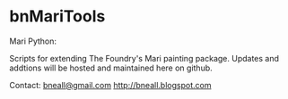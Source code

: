 bnMariTools
===========

Mari Python:

Scripts for extending The Foundry's Mari painting package.
Updates and addtions will be hosted and maintained here on github.

Contact: bneall@gmail.com
http://bneall.blogspot.com
